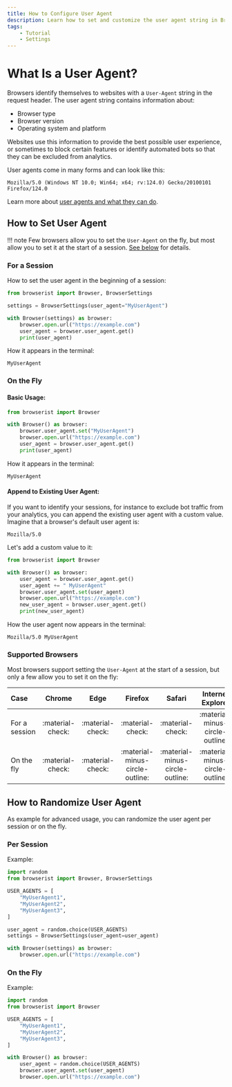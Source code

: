 ```yaml
---
title: How to Configure User Agent
description: Learn how to set and customize the user agent string in Browserist. Includes code examples, tips, and tricks for web automation and scraping.
tags:
    - Tutorial
    - Settings
---
```


# What Is a User Agent?
Browsers identify themselves to websites with a `User-Agent` string in the request header. The user agent string contains information about:

* Browser type
* Browser version
* Operating system and platform

Websites use this information to provide the best possible user experience, or sometimes to block certain features or identify automated bots so that they can be excluded from analytics.

User agents come in many forms and can look like this:

```shell title=""
Mozilla/5.0 (Windows NT 10.0; Win64; x64; rv:124.0) Gecko/20100101 Firefox/124.0
```

Learn more about [user agents and what they can do](https://www.whatismybrowser.com/detect/user-agent-parser).

## How to Set User Agent
!!! note
    Few browsers allow you to set the `User-Agent` on the fly, but most allow you to set it at the start of a session. [See below](#supported-browsers) for details.

### For a Session
How to set the user agent in the beginning of a session:

```python linenums="1" hl_lines="3 7-8"
from browserist import Browser, BrowserSettings

settings = BrowserSettings(user_agent="MyUserAgent")

with Browser(settings) as browser:
    browser.open.url("https://example.com")
    user_agent = browser.user_agent.get()
    print(user_agent)
```

How it appears in the terminal:

```shell title=""
MyUserAgent
```

### On the Fly
#### Basic Usage:

```python linenums="1" hl_lines="4"
from browserist import Browser

with Browser() as browser:
    browser.user_agent.set("MyUserAgent")
    browser.open.url("https://example.com")
    user_agent = browser.user_agent.get()
    print(user_agent)
```

How it appears in the terminal:

```shell title=""
MyUserAgent
```

#### Append to Existing User Agent:
If you want to identify your sessions, for instance to exclude bot traffic from your analytics, you can append the existing user agent with a custom value. Imagine that a browser's default user agent is:

```shell title=""
Mozilla/5.0
```

Let's add a custom value to it:

```python linenums="1" hl_lines="4-6"
from browserist import Browser

with Browser() as browser:
    user_agent = browser.user_agent.get()
    user_agent += " MyUserAgent"
    browser.user_agent.set(user_agent)
    browser.open.url("https://example.com")
    new_user_agent = browser.user_agent.get()
    print(new_user_agent)
```

How the user agent now appears in the terminal:

```shell title=""
Mozilla/5.0 MyUserAgent
```

### Supported Browsers
Most browsers support setting the `User-Agent` at the start of a session, but only a few allow you to set it on the fly:

<div id="user-agent-supported-browsers-table"></div>

| Case          | Chrome           | Edge             | Firefox                         | Safari                          | Internet Explorer               |
| :------------ | :--------------: | :--------------: | :-----------------------------: | :-----------------------------: | :-----------------------------: |
| For a session | :material-check: | :material-check: | :material-check:                | :material-check:                | :material-minus-circle-outline: |
| On the fly    | :material-check: | :material-check: | :material-minus-circle-outline: | :material-minus-circle-outline: | :material-minus-circle-outline: |

## How to Randomize User Agent
As example for advanced usage, you can randomize the user agent per session or on the fly.

### Per Session
Example:

```python linenums="1" hl_lines="10-11"
import random
from browserist import Browser, BrowserSettings

USER_AGENTS = [
    "MyUserAgent1",
    "MyUserAgent2",
    "MyUserAgent3",
]

user_agent = random.choice(USER_AGENTS)
settings = BrowserSettings(user_agent=user_agent)

with Browser(settings) as browser:
    browser.open.url("https://example.com")
```

### On the Fly
Example:

```python linenums="1" hl_lines="11-12"
import random
from browserist import Browser

USER_AGENTS = [
    "MyUserAgent1",
    "MyUserAgent2",
    "MyUserAgent3",
]

with Browser() as browser:
    user_agent = random.choice(USER_AGENTS)
    browser.user_agent.set(user_agent)
    browser.open.url("https://example.com")
```
